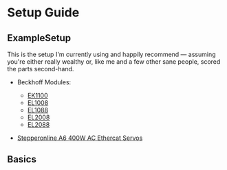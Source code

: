 # Setup Guide

## ExampleSetup
This is the setup I'm currently using and happily recommend — assuming you're either really wealthy or, like me and a few other sane people, scored the parts second-hand. 

- Beckhoff Modules:
  - [EK1100](https://www.beckhoff.com/de-de/produkte/i-o/ethercat-klemmen/ek1xxx-bk1xx0-ethercat-koppler/ek1100.html)
  - [EL1008](https://www.beckhoff.com/de-de/produkte/i-o/ethercat-klemmen/el1xxx-digital-eingang/el1008.html)
  - [EL1088](https://www.beckhoff.com/de-de/produkte/i-o/ethercat-klemmen/el1xxx-digital-eingang/el1088.html)
  - [EL2008](https://www.beckhoff.com/de-de/produkte/i-o/ethercat-klemmen/el2xxx-digital-ausgang/el2008.html)
  - [EL2088](https://www.beckhoff.com/de-de/produkte/i-o/ethercat-klemmen/el2xxx-digital-ausgang/el2088.html)

- [Stepperonline A6 400W AC Ethercat Servos](https://www.omc-stepperonline.com/de/400-w-ethercat-ac-servomotor-kit-der-a6-serie-3000rpm-1-27nm-17-bit-absolutwertgeber-ip67-a6-ec400h2a1-m17)

## Basics

